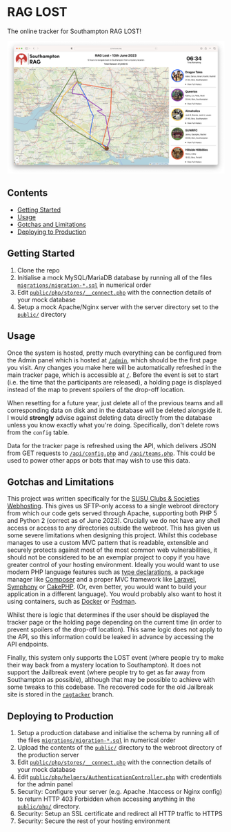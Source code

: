 # RAG LOST

The online tracker for Southampton RAG LOST!

![Screenshot](images/screenshot.png)

## Contents

* [Getting Started](#getting-started)
* [Usage](#usage)
* [Gotchas and Limitations](#gotchas-and-limitations)
* [Deploying to Production](#deploying-to-production)

## Getting Started

1. Clone the repo
2. Initialise a mock MySQL/MariaDB database by running all of the files [`migrations/migration-*.sql`](https://github.com/bilaalrashid/rag-lost/tree/main/migrations) in numerical order
3. Edit [`public/php/stores/__connect.php`](https://github.com/bilaalrashid/rag-lost/blob/main/public/php/stores/__connect.php) with the connection details of your mock database
4. Setup a mock Apache/Nginx server with the server directory set to the [`public/`](https://github.com/bilaalrashid/rag-lost/tree/main/public) directory

## Usage

Once the system is hosted, pretty much everything can be configured from the Admin panel which is hosted at [`/admin`](https://lost.susu.org/admin), which should be the first page you visit. Any changes you make here will be automatically refreshed in the main tracker page, which is accessible at [`/`](https://lost.susu.org). Before the event is set to start (i.e. the time that the participants are released), a holding page is displayed instead of the map to prevent spoilers of the drop-off location.

When resetting for a future year, just delete all of the previous teams and all corresponding data on disk and in the database will be deleted alongside it. I would **strongly** advise against deleting data directly from the database unless you know exactly what you're doing. Specifically, don't delete rows from the `config` table.

Data for the tracker page is refreshed using the API, which delivers JSON from GET requests to [`/api/config.php`](https://lost.susu.org/api/config.php) and [`/api/teams.php`](https://lost.susu.org/api/teams.php). This could be used to power other apps or bots that may wish to use this data.

## Gotchas and Limitations

This project was written specifically for the [SUSU Clubs & Societies Webhosting](http://hosting.susu.org). This gives us SFTP-only access to a single webroot directory from which our code gets served through Apache, supporting both PHP 5 and Python 2 (correct as of June 2023). Crucially we do not have any shell access or access to any directories outside the webroot. This has given us some severe limitations when designing this project. Whilst this codebase manages to use a custom MVC pattern that is readable, extensible and securely protects against most of the most common web vulnerabilities, it should not be considered to be an exemplar project to copy if you have greater control of your hosting environment. Ideally you would want to use modern PHP language features such as [type declarations](https://www.php.net/manual/en/language.types.declarations.php), a package manager like [Composer](https://getcomposer.org) and a proper MVC framework like [Laravel](https://laravel.com), [Symphony](https://symfony.com) or [CakePHP](https://cakephp.org). (Or, even better, you would want to build your application in a different language). You would probably also want to host it using containers, such as [Docker](https://www.docker.com) or [Podman](https://podman.io).

Whilst there is logic that determines if the user should be displayed the tracker page or the holding page depending on the current time (in order to prevent spoilers of the drop-off location). This same logic does not apply to the API, so this information could be leaked in advance by accessing the API endpoints.

Finally, this system only supports the LOST event (where people try to make their way back from a mystery location to Southampton). It does not support the Jailbreak event (where people try to get as far away from Southampton as possible), although that may be possible to achieve with some tweaks to this codebase. The recovered code for the old Jailbreak site is stored in the [`ragtacker`](https://github.com/bilaalrashid/rag-lost/tree/ragtracker) branch.

## Deploying to Production

1. Setup a production database and initialise the schema by running all of the files [`migrations/migration-*.sql`](https://github.com/bilaalrashid/rag-lost/tree/main/migrations) in numerical order
2. Upload the contents of the [`public/`](https://github.com/bilaalrashid/rag-lost/tree/main/public) directory to the webroot directory of the production server
3. Edit [`public/php/stores/__connect.php`](https://github.com/bilaalrashid/rag-lost/blob/main/public/php/stores/__connect.php) with the connection details of your mock database
4. Edit [`public/php/helpers/AuthenticationController.php`](https://github.com/bilaalrashid/rag-lost/blob/main/public/php/helpers/AuthenticationController.php) with credentials for the admin panel
5. Security: Configure your server (e.g. Apache .htaccess or Nginx config) to return HTTP 403 Forbidden when accessing anything in the [`public/php/`](https://github.com/bilaalrashid/rag-lost/tree/main/public/php) directory.
6. Security: Setup an SSL certificate and redirect all HTTP traffic to HTTPS
7. Security: Secure the rest of your hosting environment
